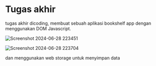 # Tugas akhir

tugas akhir dicoding, membuat sebuah aplikasi bookshelf app dengan menggunakan DOM Javascript.


![Screenshot 2024-06-28 223451](https://github.com/wraleydi/Bookshelf-APP/assets/166751493/315e4ff6-98e2-4eaa-8122-21b662c9489b)



![Screenshot 2024-06-28 223704](https://github.com/wraleydi/Bookshelf-APP/assets/166751493/58e69e70-8ef2-42d8-8e97-26593fdc49d1)

dan menggunakan web storage untuk menyimpan data
